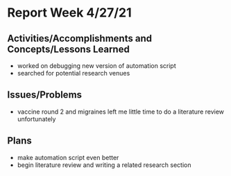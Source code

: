 # Report Week 4/27/21
## Activities/Accomplishments and Concepts/Lessons Learned
* worked on debugging new version of automation script
* searched for potential research venues
 
## Issues/Problems
* vaccine round 2 and migraines left me little time to do a literature review unfortunately

## Plans
* make automation script even better
* begin literature review and writing a related research section
